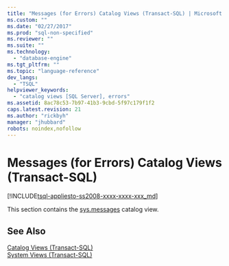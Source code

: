 ```yaml
---
title: "Messages (for Errors) Catalog Views (Transact-SQL) | Microsoft Docs"
ms.custom: ""
ms.date: "02/27/2017"
ms.prod: "sql-non-specified"
ms.reviewer: ""
ms.suite: ""
ms.technology: 
  - "database-engine"
ms.tgt_pltfrm: ""
ms.topic: "language-reference"
dev_langs: 
  - "TSQL"
helpviewer_keywords: 
  - "catalog views [SQL Server], errors"
ms.assetid: 8ac78c53-7b97-41b3-9cbd-5f97c179f1f2
caps.latest.revision: 21
ms.author: "rickbyh"
manager: "jhubbard"
robots: noindex,nofollow
---
```

# Messages (for Errors) Catalog Views (Transact-SQL)
[!INCLUDE[tsql-appliesto-ss2008-xxxx-xxxx-xxx_md](../a9retired/includes/tsql-appliesto-ss2008-xxxx-xxxx-xxx-md.md)]

  This section contains the [sys.messages](../relational-databases/reference/system-catalog-views/messages-for-errors-catalog-views-sys.messages.md) catalog view.  
  
## See Also  
 [Catalog Views &#40;Transact-SQL&#41;](../relational-databases/reference/system-catalog-views/catalog-views-transact-sql.md)   
 [System Views &#40;Transact-SQL&#41;](../a9retired/system-views-transact-sql.md)  
  
  